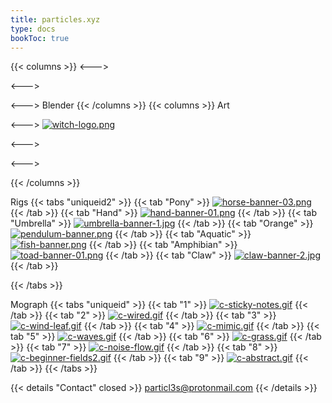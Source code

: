```yaml
---
title: particles.xyz
type: docs
bookToc: true
---
```

{{< columns >}}
<--->

<--->

<--->
Blender 
{{< /columns >}}
{{< columns >}}
Art

<--->
[![witch-logo.png](https://i.postimg.cc/BJ0vjvj2/witch-logo.png)](sorceress)

<--->





<--->


{{< /columns >}}

Rigs
{{< tabs "uniqueid2" >}}
{{< tab "Pony" >}}
[![horse-banner-03.png](https://i.postimg.cc/4NGv4W0x/horse-banner-03.png)](/horse_rig/)
{{< /tab >}}
{{< tab "Hand" >}}
[![hand-banner-01.png](https://i.postimg.cc/5byZt3Gs/hand-banner-01.png)](/hand_rig/)
{{< /tab >}}
{{< tab "Umbrella" >}}
[![umbrella-banner-1.jpg](https://i.postimg.cc/q4cGrQrQ/umbrella-banner-1.jpg)](/umbrella_rig/)
{{< /tab >}}
{{< tab "Orange" >}}
[![pendulum-banner.png](https://i.postimg.cc/y8DmPx5t/pendulum-banner.png)](/orange_rig/)
{{< /tab >}}
{{< tab "Aquatic" >}}
[![fish-banner.png](https://i.postimg.cc/L5HQzh7w/fish-banner.png)](/aquatic_rig/)
{{< /tab >}}
{{< tab "Amphibian" >}}
[![toad-banner-01.png](https://i.postimg.cc/BST6nqrx/toad-banner-01.png)](/amphibian_rig/)
{{< /tab >}}
{{< tab "Claw" >}}
[![claw-banner-2.jpg](https://i.postimg.cc/jRM7Kx0L/claw-banner-2.jpg)](/claw_rig/)
{{< /tab >}}







{{< /tabs >}}

Mograph
{{< tabs "uniqueid" >}}
{{< tab "1" >}}
[![c-sticky-notes.gif](https://i.postimg.cc/HpkPzQJH/c-sticky-notes.gif)](sticky_notes)
{{< /tab >}}
{{< tab "2" >}}
[![c-wired.gif](https://i.postimg.cc/kJkKszM8/c-wired.gif)](wired)
{{< /tab >}}
{{< tab "3" >}}
[![c-wind-leaf.gif](https://i.postimg.cc/mLGqX3N6/c-wind-leaf.gif)](wind_leaf)
{{< /tab >}}
{{< tab "4" >}}
[![c-mimic.gif](https://i.postimg.cc/VwTv1kff/c-mimic.gif)](mimic)
{{< /tab >}}
{{< tab "5" >}}
[![c-waves.gif](https://i.postimg.cc/hcgMpzWw/c-waves.gif)](floating_leaf)
{{< /tab >}}
{{< tab "6" >}}
[![c-grass.gif](https://i.postimg.cc/HHvNSjKY/c-grass.gif)](grass_abr)
{{< /tab >}}
{{< tab "7" >}}
[![c-noise-flow.gif](https://i.postimg.cc/3rx2mmP5/c-noise-flow.gif)](noise_flow)
{{< /tab >}}
{{< tab "8" >}}
[![c-beginner-fields2.gif](https://i.postimg.cc/WjBWLG44/c-beginner-fields2.gif)](beginner_fields)
{{< /tab >}}
{{< tab "9" >}}
[![c-abstract.gif](https://i.postimg.cc/5xx6bHrD/c-abstract.gif)](abstract)
{{< /tab >}}
{{< /tabs >}}




{{< details "Contact" closed >}}
particl3s@protonmail.com
{{< /details >}}

